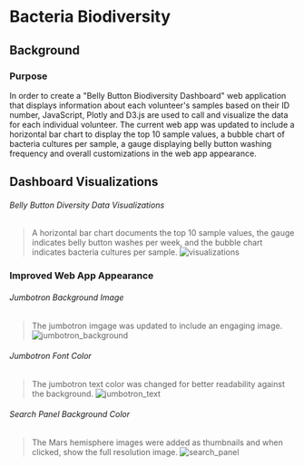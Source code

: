 # Bacteria Biodiversity

## Background

### Purpose

In order to create a "Belly Button Biodiversity Dashboard" web application that displays information about each volunteer's samples based on their ID number, JavaScript, Plotly and D3.js are used to call and visualize the data for each individual volunteer. The current web app was updated to include a horizontal bar chart to display the top 10 sample values, a bubble chart of bacteria cultures per sample, a gauge displaying belly button washing frequency and overall customizations in the web app appearance. 

## Dashboard Visualizations

###### Belly Button Diversity Data Visualizations
> A horizontal bar chart documents the top 10 sample values, the gauge indicates belly button washes per week, and the bubble chart indicates bacteria cultures per sample.
> ![visualizations](https://user-images.githubusercontent.com/77405273/116039362-7f9b1900-a61f-11eb-9ffb-150f6db6be04.png)


### Improved Web App Appearance

###### Jumbotron Background Image
> The jumbotron imgage was updated to include an engaging image.
> ![jumbotron_background](https://user-images.githubusercontent.com/77405273/116039369-81fd7300-a61f-11eb-9625-aaed991cea75.png)

###### Jumbotron Font Color
> The jumbotron text color was changed for better readability against the background.
> ![jumbotron_text](https://user-images.githubusercontent.com/77405273/116039366-80cc4600-a61f-11eb-8799-f7c42bf60960.png)

###### Search Panel Background Color
> The Mars hemisphere images were added as thumbnails and when clicked, show the full resolution image.
> ![search_panel](https://user-images.githubusercontent.com/77405273/116039373-832ea000-a61f-11eb-8eca-bc0c01e03ca5.png)

